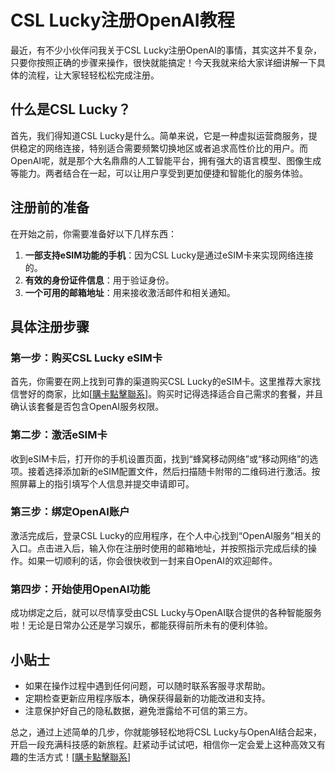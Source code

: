 # CSL Lucky注册OpenAI教程

最近，有不少小伙伴问我关于CSL Lucky注册OpenAI的事情，其实这并不复杂，只要你按照正确的步骤来操作，很快就能搞定！今天我就来给大家详细讲解一下具体的流程，让大家轻轻松松完成注册。

## 什么是CSL Lucky？

首先，我们得知道CSL Lucky是什么。简单来说，它是一种虚拟运营商服务，提供稳定的网络连接，特别适合需要频繁切换地区或者追求高性价比的用户。而OpenAI呢，就是那个大名鼎鼎的人工智能平台，拥有强大的语言模型、图像生成等能力。两者结合在一起，可以让用户享受到更加便捷和智能化的服务体验。

## 注册前的准备

在开始之前，你需要准备好以下几样东西：

1. **一部支持eSIM功能的手机**：因为CSL Lucky是通过eSIM卡来实现网络连接的。
2. **有效的身份证件信息**：用于验证身份。
3. **一个可用的邮箱地址**：用来接收激活邮件和相关通知。

## 具体注册步骤

### 第一步：购买CSL Lucky eSIM卡

首先，你需要在网上找到可靠的渠道购买CSL Lucky的eSIM卡。这里推荐大家找信誉好的商家，比如[[購卡點擊聯系](https://t.me/s/esim1088)]。购买时记得选择适合自己需求的套餐，并且确认该套餐是否包含OpenAI服务权限。

### 第二步：激活eSIM卡

收到eSIM卡后，打开你的手机设置页面，找到“蜂窝移动网络”或“移动网络”的选项。接着选择添加新的eSIM配置文件，然后扫描随卡附带的二维码进行激活。按照屏幕上的指引填写个人信息并提交申请即可。

### 第三步：绑定OpenAI账户

激活完成后，登录CSL Lucky的应用程序，在个人中心找到“OpenAI服务”相关的入口。点击进入后，输入你在注册时使用的邮箱地址，并按照指示完成后续的操作。如果一切顺利的话，你会很快收到一封来自OpenAI的欢迎邮件。

### 第四步：开始使用OpenAI功能

成功绑定之后，就可以尽情享受由CSL Lucky与OpenAI联合提供的各种智能服务啦！无论是日常办公还是学习娱乐，都能获得前所未有的便利体验。

## 小贴士

- 如果在操作过程中遇到任何问题，可以随时联系客服寻求帮助。
- 定期检查更新应用程序版本，确保获得最新的功能改进和支持。
- 注意保护好自己的隐私数据，避免泄露给不可信的第三方。

总之，通过上述简单的几步，你就能够轻松地将CSL Lucky与OpenAI结合起来，开启一段充满科技感的新旅程。赶紧动手试试吧，相信你一定会爱上这种高效又有趣的生活方式！[[購卡點擊聯系](https://t.me/s/esim1088)]